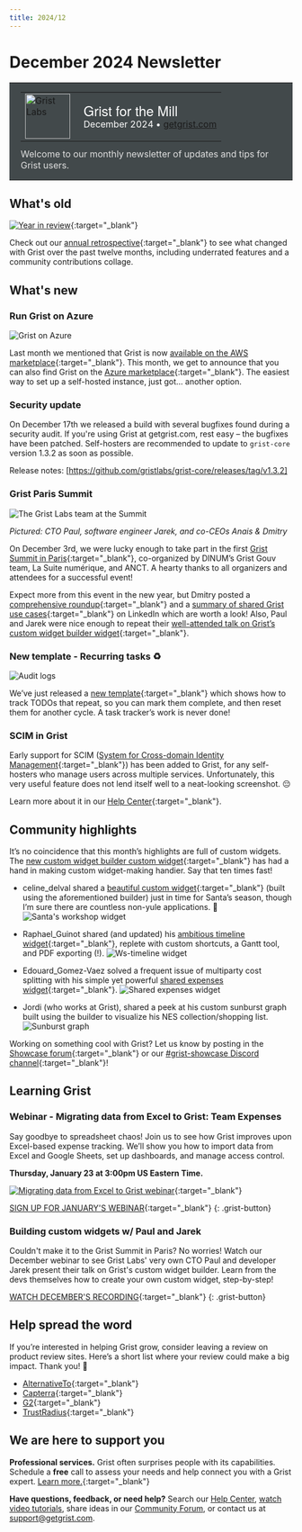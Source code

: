 ```yaml
---
title: 2024/12
---
```


# December 2024 Newsletter

<style>
  /* restore some poorly overridden defaults */
  .newsletter-header .table {
    background-color: initial;
    border: initial;
  }
  .newsletter-header .table > tbody > tr > td {
    padding: initial;
    border: initial;
    vertical-align: initial;
  }
  .newsletter-header img.header-img {
    padding: initial;
    max-width: initial;
    display: initial;
    padding: initial;
    line-height: initial;
    background-color: initial;
    border: initial;
    border-radius: initial;
    margin: initial;
  }

  /* copy newsletter styles, with a prefix for sufficient specificity */
  .newsletter-header .header {
    border: none;
    padding: 0;
    margin: 0;
  }
  .newsletter-header table > tbody > tr > td.header-image {
    width: 80px;
    padding-right: 16px;
  }
  .newsletter-header table > tbody > tr > td.header-text {
    background-color: #42494B;
    padding: 16px 20px;
  }
  .newsletter-header table.header-top {
    border: none;
    padding: 0;
    margin: 0;
    width: 100%;
  }
  .header-title {
    font-family: Helvetica Neue, Helvetica, Arial, sans-serif;
    font-size: 24px;
    line-height: 28px;
    color: #FFFFFF;
  }
  .header-month {
    color: #FFFFFF;
  }
  .header-welcome {
    margin-top: 12px;
    color: #FFFFFF;
  }
  .newsletter-summary {
    background-color: #e3fff5;
    margin: 0;
    padding: 10px;
  }
  .newsletter-summary-header {
    text-align: center;
    padding-bottom: 10px;
    border-bottom: 1px solid lightgrey;
  }
  .newsletter-summary ul {
    padding-left: 20px;
  }
  .newsletter-summary li {
    margin-bottom: 10px;
  }
  .newsletter-summary li p {
    margin: 0px
  }
</style>
<div class="newsletter-header">
<table class="header" cellpadding="0" cellspacing="0" border="0"><tr>
  <td class="header-text">
    <table class="header-top"><tr>
      <td class="header-image">
        <a href="https://www.getgrist.com">
          <img class="header-img" src="/images/newsletters/grist-labs.png" width="80" height="80" alt="Grist Labs" border="0">
        </a>
      </td>
      <td class="header-top-text">
        <div class="header-title">Grist for the Mill</div>
        <div class="header-month">December 2024
          &#8226; <a href="https://www.getgrist.com/">getgrist.com</a></div>
      </td>
    </tr></table>
    <div class="header-welcome" style="color: #e0e0e0;">
      Welcome to our monthly newsletter of updates and tips for Grist users.
    </div>
  </td>
</tr></table>
</div>

## What's old

[![Year in review](../images/newsletters/2024-12/banner.png)](https://www.getgrist.com/blog/grist-2024-year-in-review/){:target="\_blank"}

Check out our [annual retrospective](https://www.getgrist.com/blog/grist-2024-year-in-review/){:target="\_blank"} to see what changed with Grist over the past twelve months, including underrated features and a community contributions collage.

## What's new

### Run Grist on Azure

![Grist on Azure](../images/newsletters/2024-12/azure.png)

Last month we mentioned that Grist is now [available on the AWS marketplace](https://aws.amazon.com/marketplace/pp/prodview-tew3ygop5xxy4?sr=0-1&ref_=beagle&applicationId=AWSMPContessa){:target="\_blank"}. This month, we get to announce that you can also find Grist on the [Azure marketplace](https://azuremarketplace.microsoft.com/en-us/marketplace/apps/grist.grist-builder-edition){:target="\_blank"}. The easiest way to set up a self-hosted instance, just got... another option.

### Security update

On December 17th we released a build with several bugfixes found during a security audit. If you're using Grist at getgrist.com, rest easy – the bugfixes have been patched. Self-hosters are recommended to update to `grist-core` version 1.3.2 as soon as possible.

Release notes: [https://github.com/gristlabs/grist-core/releases/tag/v1.3.2]

### Grist Paris Summit

![The Grist Labs team at the Summit](../images/newsletters/2024-12/summit.jpg)

*Pictured: CTO Paul, software engineer Jarek, and co-CEOs Anais & Dmitry*

On December 3rd, we were lucky enough to take part in the first [Grist Summit in Paris](https://lasuite.numerique.gouv.fr/grist-paris-summit-2024){:target="\_blank"}, co-organized by DINUM’s Grist Gouv team, La Suite numérique, and ANCT. A hearty thanks to all organizers and attendees for a successful event!

Expect more from this event in the new year, but Dmitry posted a [comprehensive roundup](https://www.linkedin.com/feed/update/urn:li:activity:7270578128572366849/){:target="\_blank"} and a [summary of shared Grist use cases](https://www.linkedin.com/feed/update/urn:li:activity:7272962732570660864/){:target="\_blank"} on LinkedIn which are worth a look! Also, Paul and Jarek were nice enough to repeat their [well-attended talk on Grist’s custom widget builder widget](https://www.getgrist.com/webinars/custom-widget-builder/){:target="\_blank"}.

### New template - Recurring tasks ♻️

![Audit logs](../images/newsletters/2024-12/recurring-tasks.png)

We’ve just released a [new template](https://www.getgrist.com/templates/recurring-tasks/){:target="\_blank"} which shows how to track TODOs that repeat, so you can mark them complete, and then reset them for another cycle. A task tracker’s work is never done! 

### SCIM in Grist

Early support for SCIM ([System for Cross-domain Identity Management](https://scim.cloud/){:target="\_blank"}) has been added to Grist, for any self-hosters who manage users across multiple services. Unfortunately, this very useful feature does not lend itself well to a neat-looking screenshot. 😔

Learn more about it in our [Help Center](https://support.getgrist.com/install/scim/#scim){:target="\_blank"}.

## Community highlights

It’s no coincidence that this month’s highlights are full of custom widgets. The [new custom widget builder custom widget](https://community.getgrist.com/t/new-community-widget-custom-widget-builder/6803){:target="\_blank"} has had a hand in making custom widget-making handier. Say that ten times fast!

* celine_delval shared a [beautiful custom widget](https://community.getgrist.com/t/tutorial-building-santas-workshop-dashboard-with-custom-widget-builder-a-step-by-step-guide-to-advanced-visualization-in-grist/7478){:target="\_blank"} (built using the aforementioned builder) just in time for Santa’s season, though I’m sure there are countless non-yule applications. 🎅
![Santa's workshop widget](../images/newsletters/2024-12/christmas-template.gif)

* Raphael_Guinot shared (and updated) his [ambitious timeline widget](https://community.getgrist.com/t/ws-timeline-timeline-widget/7424/10){:target="\_blank"}, replete with custom shortcuts, a Gantt tool, and PDF exporting (!).
![Ws-timeline widget](../images/newsletters/2024-12/ws-timeline.png)

* Edouard_Gomez-Vaez solved a frequent issue of multiparty cost splitting with his simple yet powerful [shared expenses widget](https://community.getgrist.com/t/shared-expenses-template/7592){:target="\_blank"}.
![Shared expenses widget](../images/newsletters/2024-12/cost-splitter.png)

* Jordi (who works at Grist), shared a peek at his custom sunburst graph built using the builder to visualize his NES collection/shopping list.
![Sunburst graph](../images/newsletters/2024-12/sunburst.png)

Working on something cool with Grist? Let us know by posting in the [Showcase forum](https://community.getgrist.com/c/showcase/8){:target="\_blank"} or our [#grist-showcase Discord channel](https://discord.gg/MYKpYQ3fbP){:target="\_blank"}!

## Learning Grist

### Webinar - Migrating data from Excel to Grist: Team Expenses

Say goodbye to spreadsheet chaos! Join us to see how Grist improves upon Excel-based expense tracking. We’ll show you how to import data from Excel and Google Sheets, set up dashboards, and manage access control.

**Thursday, January 23 at 3:00pm US Eastern Time.**

[![Migrating data from Excel to Grist webinar](../images/newsletters/2024-12/webinar.png)](https://www.getgrist.com/webinars/migrating-data-from-excel-to-grist-team-expenses/?utm_source=support-newsletter&utm_medium=internal&utm_campaign=build-webinar&utm_term=january-2025){:target="\_blank"}

[SIGN UP FOR JANUARY'S WEBINAR](https://www.getgrist.com/webinars/migrating-data-from-excel-to-grist-team-expenses/?utm_source=support-newsletter&utm_medium=internal&utm_campaign=build-webinar&utm_term=january-2025){:target="\_blank"}
{: .grist-button}

### Building custom widgets w/ Paul and Jarek

Couldn't make it to the Grist Summit in Paris? No worries! Watch our December webinar to see Grist Labs' very own CTO Paul and developer Jarek present their talk on Grist's custom widget builder. Learn from the devs themselves how to create your own custom widget, step-by-step!

[WATCH DECEMBER'S RECORDING](https://www.getgrist.com/webinars/custom-widget-builder/){:target="\_blank"}
{: .grist-button}

## Help spread the word
If you’re interested in helping Grist grow, consider leaving a review on product review sites. Here’s a short list where your review could make a big impact. Thank you! 🙏

* [AlternativeTo](https://alternativeto.net/software/grist/about/){:target="\_blank"}
* [Capterra](https://www.capterra.com/p/232821/Grist/){:target="\_blank"}
* [G2](https://www.g2.com/products/grist){:target="\_blank"}
* [TrustRadius](https://www.trustradius.com/products/grist/){:target="\_blank"}

## We are here to support you

**Professional services.** Grist often surprises people with its capabilities. Schedule a **free** call to assess your needs and help connect you with a Grist expert. [Learn more.](https://www.getgrist.com/professional-services/){:target="\_blank"}

**Have questions, feedback, or need help?** Search our [Help Center](../index.md), [watch video
tutorials](https://www.youtube.com/channel/UCx0ioQrrC-bIrkmZ7ZULr0g/playlists), share ideas in our
[Community Forum](https://community.getgrist.com), or contact us at <support@getgrist.com>.